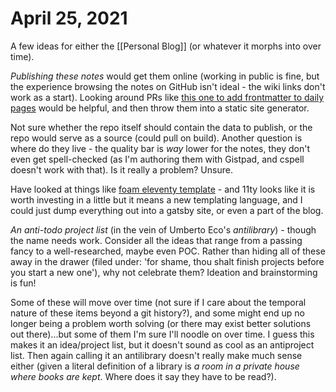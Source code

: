 # April 25, 2021

A few ideas for either the [[Personal Blog]] (or whatever it morphs into over time).

*Publishing these notes* would get them online (working in public is fine, but the experience browsing the notes on GitHub isn't ideal - the wiki links don't work as a start).  Looking around PRs like [this one to add frontmatter to daily pages](https://github.com/lostintangent/gistpad/issues/217) would be helpful, and then throw them into a static site generator.

Not sure whether the repo itself should contain the data to publish, or the repo would serve as a source (could pull on build).  Another question is where do they live - the quality bar is _way_ lower for the notes, they don't even get spell-checked (as I'm authoring them with Gistpad, and cspell doesn't work with that).  Is it really a problem?  Unsure.

Have looked at things like [foam eleventy template](https://github.com/juanfrank77/foam-eleventy-template) - and 11ty looks like it is worth investing in a little but it means a new templating language, and I could just dump everything out into a gatsby site, or even a part of the blog.

*An anti-todo project list* (in the vein of Umberto Eco's _antilibrary_) - though the name needs work.  Consider all the ideas that range from a passing fancy to a well-researched, maybe even POC.  Rather than hiding all of these away in the drawer (filed under: 'for shame, thou shalt finish projects before you start a new one'), why not celebrate them?  Ideation and brainstorming is fun!

Some of these will move over time (not sure if I care about the temporal nature of these items beyond a git history?), and some might end up no longer being a problem worth solving (or there may exist better solutions out there)...but some of them I'm sure I'll noodle on over time.  I guess this makes it an idea/project list, but it doesn't sound as cool as an antiproject list.  Then again calling it an antilibrary doesn't really make much sense either (given a literal definition of a library is _a room in a private house where books are kept_.  Where does it say they have to be read?).